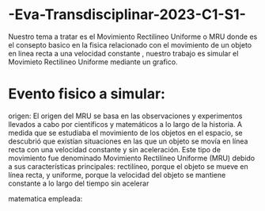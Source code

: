 # -Eva-Transdisciplinar-2023-C1-S1-
Nuestro tema a tratar es el Movimiento Rectilineo Uniforme o MRU donde es el consepto basico en la fisica relacionado  con el movimiento de un objeto en linea recta a una velocidad constante , nuestro trabajo es simular el Movimieto Rectilineo Uniforme mediante un grafico.

# Evento fisico a simular:
origen: El origen del MRU se basa en las observaciones y experimentos llevados a cabo por científicos y matemáticos a lo largo de la historia. A medida que se estudiaba el movimiento de los objetos en el espacio, se descubrió que existían situaciones en las que un objeto se movía en línea recta con una velocidad constante y  sin aceleración.
Este tipo de movimiento fue denominado Movimiento Rectilíneo Uniforme (MRU) debido a sus características principales: rectilíneo, porque el objeto se mueve en línea recta, y uniforme, porque la velocidad del objeto se mantiene constante a lo largo del tiempo sin acelerar

matematica empleada: 
